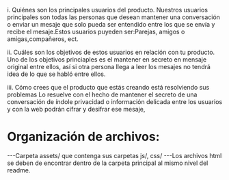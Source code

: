i. Quiénes son los principales usuarios del producto.
Nuestros usuarios principales son todas las personas que desean mantener una conversación o enviar un mesaje que solo pueda ser entendido entre los que se envía y recibe el mesaje.Estos usuarios puyeden ser:Parejas, amigos o amigas,compañeros, ect.

ii. Cuáles son los objetivos de estos usuarios en relación con tu producto.
Uno de los objetivos princiaples es el mantener en secreto en mensaje original entre ellos, así si otra persona llega a leer los mesajes no tendrá idea de lo que se habló entre ellos. 

iii. Cómo crees que el producto que estás creando está resolviendo sus problemas
Lo resuelve con el hecho de mantener el secreto de una conversación de índole privacidad o información delicada entre los usuarios y con la web podrán cifrar y desifrar ese mesaje,

# Organización de archivos: 
---Carpeta assets/ que contenga sus carpetas js/, css/
---Los archivos html se deben de encontrar dentro de la carpeta principal al mismo nivel del readme.
